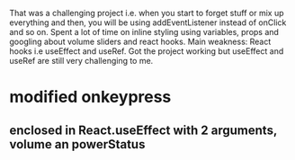 That was a challenging project i.e. when you start to forget stuff or mix up everything and then, you will be using addEventListener instead of onClick and so on.
Spent a lot of time on inline styling using variables, props and googling about volume sliders and react hooks.
Main weakness: React hooks i.e useEffect and useRef. Got the project working but useEffect and useRef are still very challenging to me.

# modified onkeypress

## enclosed in React.useEffect with 2 arguments, volume an powerStatus
